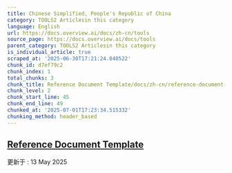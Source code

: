 ```yaml
---
title: Chinese Simplified, People's Republic of China
category: TOOLS2 Articlesin this category
language: English
url: https://docs.overview.ai/docs/zh-cn/tools
source_page: https://docs.overview.ai/docs/tools
parent_category: TOOLS2 Articlesin this category
is_individual_article: true
scraped_at: '2025-06-30T17:21:24.040522'
chunk_id: d7ef79c2
chunk_index: 1
total_chunks: 3
chunk_title: Reference Document Template/docs/zh-cn/reference-document-template
chunk_level: 2
chunk_start_line: 45
chunk_end_line: 49
chunked_at: '2025-07-01T17:23:34.515332'
chunking_method: header_based
---
```


## [Reference Document Template](/docs/zh-cn/reference-document-template)

更新于 : 13 May 2025
